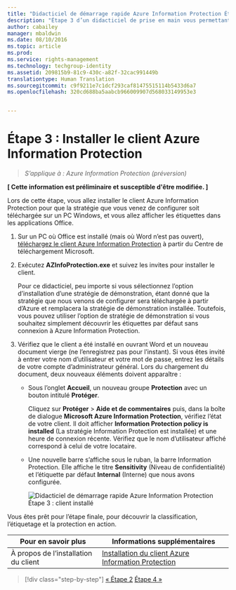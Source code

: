 ```yaml
---
title: "Didacticiel de démarrage rapide Azure Information Protection Étape 3 | Azure Rights Management"
description: "Étape 3 d’un didacticiel de prise en main vous permettant de tester rapidement Microsoft Azure Information Protection dans votre organisation en seulement quatre étapes et moins de 15 minutes."
author: cabailey
manager: mbaldwin
ms.date: 08/10/2016
ms.topic: article
ms.prod: 
ms.service: rights-management
ms.technology: techgroup-identity
ms.assetid: 209815b9-81c9-430c-a82f-32cac991449b
translationtype: Human Translation
ms.sourcegitcommit: c9f9211e7c1dcf293caf81475515114b5433d6a7
ms.openlocfilehash: 320cd688ba5aabcb966009907d568033149953e3


---
```


# Étape 3 : Installer le client Azure Information Protection 

>*S’applique à : Azure Information Protection (préversion)*

**[ Cette information est préliminaire et susceptible d'être modifiée. ]**

Lors de cette étape, vous allez installer le client Azure Information Protection pour que la stratégie que vous venez de configurer soit téléchargée sur un PC Windows, et vous allez afficher les étiquettes dans les applications Office. 

1. Sur un PC où Office est installé (mais où Word n’est pas ouvert), [téléchargez le client Azure Information Protection](https://www.microsoft.com/en-us/download/details.aspx?id=53018) à partir du Centre de téléchargement Microsoft. 

2. Exécutez **AZInfoProtection.exe** et suivez les invites pour installer le client.

    Pour ce didacticiel, peu importe si vous sélectionnez l’option d’installation d’une stratégie de démonstration, étant donné que la stratégie que nous venons de configurer sera téléchargée à partir d’Azure et remplacera la stratégie de démonstration installée. Toutefois, vous pouvez utiliser l’option de stratégie de démonstration si vous souhaitez simplement découvrir les étiquettes par défaut sans connexion à Azure Information Protection. 

3. Vérifiez que le client a été installé en ouvrant Word et un nouveau document vierge (ne l’enregistrez pas pour l’instant). Si vous êtes invité à entrer votre nom d’utilisateur et votre mot de passe, entrez les détails de votre compte d’administrateur général. Lors du chargement du document, deux nouveaux éléments doivent apparaître :

    - Sous l’onglet **Accueil**, un nouveau groupe **Protection** avec un bouton intitulé **Protéger**.

        Cliquez sur **Protéger** > **Aide et de commentaires** puis, dans la boîte de dialogue **Microsoft Azure Information Protection**, vérifiez l’état de votre client. Il doit afficher **Information Protection policy is installed** (La stratégie Information Protection est installée) et une heure de connexion récente. Vérifiez que le nom d’utilisateur affiché correspond à celui de votre locataire.

    - Une nouvelle barre s’affiche sous le ruban, la barre Information Protection. Elle affiche le titre **Sensitivity** (Niveau de confidentialité) et l’étiquette par défaut **Internal** (Interne) que nous avons configurée. 
    
        ![Didacticiel de démarrage rapide Azure Information Protection Étape 3 : client installé](../media/word2013-callouts2.png)

Vous êtes prêt pour l’étape finale, pour découvrir la classification, l’étiquetage et la protection en action.

|Pour en savoir plus|Informations supplémentaires|
|--------------------------------|--------------------------|
|À propos de l’installation du client|[Installation du client Azure Information Protection](info-protect-client.md)|


>[!div class="step-by-step"]
[&#171; Étape 2](infoprotect-tutorial-step2.md)
[Étape 4 &#187;](infoprotect-tutorial-step4.md)


<!--HONumber=Aug16_HO4-->


